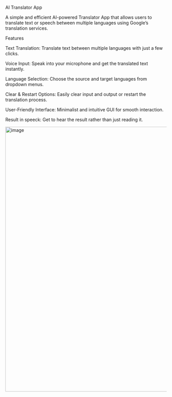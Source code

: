 AI Translator App

A simple and efficient AI-powered Translator App that allows users to translate text or speech between multiple languages using Google’s translation services.

Features

Text Translation: Translate text between multiple languages with just a few clicks.

Voice Input: Speak into your microphone and get the translated text instantly.

Language Selection: Choose the source and target languages from dropdown menus.

Clear & Restart Options: Easily clear input and output or restart the translation process.

User-Friendly Interface: Minimalist and intuitive GUI for smooth interaction.

Result in speeck: Get to hear the result rather than just reading it.

<img width="1793" height="826" alt="image" src="https://github.com/user-attachments/assets/92595312-5147-4c2b-b733-bace962d2e37" />

